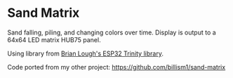 # Sand Matrix

Sand falling, piling, and changing colors over time. Display is output to a 64x64 LED matrix HUB75 panel.

Using library from [Brian Lough's ESP32 Trinity library](https://github.com/witnessmenow/ESP32-Trinity).

Code ported from my other project: https://github.com/billism1/sand-matrix
